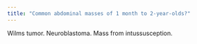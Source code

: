 ```yaml
---
title: "Common abdominal masses of 1 month to 2-year-olds?"
---
```

Wilms tumor. Neuroblastoma. Mass from intussusception.

